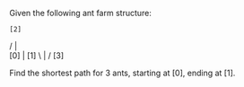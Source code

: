 Given the following ant farm structure:

    [2]
   / | \
[0]  |  [1]
   \ | /
    [3]

Find the shortest path for 3 ants, starting at [0], ending at [1].

